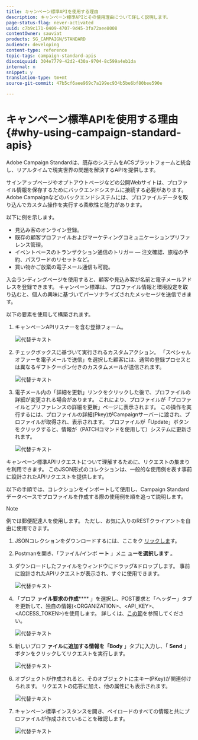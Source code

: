 ```yaml
---
title: キャンペーン標準APIを使用する理由
description: キャンペーン標準APIとその使用理由について詳しく説明します。
page-status-flag: never-activated
uuid: c7b9c171-0409-4707-9d45-3fa72aee8008
contentOwner: sauviat
products: SG_CAMPAIGN/STANDARD
audience: developing
content-type: reference
topic-tags: campaign-standard-apis
discoiquuid: 304e7779-42d2-430a-9704-8c599a4eb1da
internal: n
snippet: y
translation-type: tm+mt
source-git-commit: 47b5cf6aee969c7a199ec934b5be6bf80bee590e

---
```



# キャンペーン標準APIを使用する理由 {#why-using-campaign-standard-apis}

Adobe Campaign Standardは、既存のシステムをACSプラットフォームと統合し、リアルタイムで現実世界の問題を解決するAPIを提供します。

サインアップページやオプトアウトページなどの公開Webサイトは、プロファイル情報を保存するためにバックエンドシステムに接続する必要があります。 Adobe Campaignなどのバックエンドシステムには、プロファイルデータを取り込んでカスタム操作を実行する柔軟性と能力があります。

以下に例を示します。

* 見込み客のオンライン登録。
* 既存の顧客プロファイルおよびマーケティングコミュニケーションプリファレンス管理。
* イベントベースのトランザクション通信のトリガー — 注文確認、旅程の予約、パスワードのリセットなど。
* 買い物かご放棄の電子メール通信も可能。

入会ランディングページを使用すると、顧客や見込み客が名前と電子メールアドレスを登録できます。 キャンペーン標準は、プロファイル情報と環境設定を取り込むと、個人の興味に基づいてパーソナライズされたメッセージを送信できます。

以下の要素を使用して構築されます。

1. キャンペーンAPIリスナーを含む登録フォーム。

   ![代替テキスト](assets/apis_uc1.png)

1. チェックボックスに基づいて実行されるカスタムアクション。 「スペシャルオファーを電子メールで送信」を選択した顧客には、通常の登録プロセスとは異なるギフトクーポン付きのカスタムメールが送信されます。

   ![代替テキスト](assets/apis_uc2.png)

1. 電子メール内の「詳細を更新」リンクをクリックした後で、プロファイルの詳細が変更される場合があります。 これにより、プロファイルが「プロファイルとプリファレンスの詳細を更新」ページに表示されます。 この操作を実行するには、プロファイルの詳細(Pkey)がCampaignサーバーに渡され、プロファイルが取得され、表示されます。 プロファイルが「Update」ボタンをクリックすると、情報が（PATCHコマンドを使用して）システムに更新されます。

   ![代替テキスト](assets/apis_uc3.png)

キャンペーン標準APIリクエストについて理解するために、リクエストの集まりを利用できます。 このJSON形式のコレクションは、一般的な使用例を表す事前に設計されたAPIリクエストを提供します。

以下の手順では、コレクションをインポートして使用し、Campaign Standardデータベースでプロファイルを作成する際の使用例を順を追って説明します。

>[!NOTE]
>
>例では郵便配達人を使用します。 ただし、お気に入りのRESTクライアントを自由に使用できます。

1. JSONコレクションをダウンロードするには、ここをク [リックしま](https://helpx.adobe.com/content/dam/help/en/campaign/kb/working-with-acs-api/_jcr_content/main-pars/download_section/download-1/KB_postman_collection.json.zip)す。

1. Postmanを開き、「ファイル/インポ **ート** 」メニ **ューを選択します** 。

1. ダウンロードしたファイルをウィンドウにドラッグ&amp;ドロップします。 事前に設計されたAPIリクエストが表示され、すぐに使用できます。

   ![代替テキスト](assets/postman_collection.png)

1. 「プロフ **ァイル要求の作成****** 」を選択し、POST要求と「ヘッダー」タブを更新して、独自の情報(&lt;ORGANIZATION&gt;、&lt;API_KEY&gt;、&lt;ACCESS_TOKEN&gt;)を使用します。 詳しくは、[この節](../../api/using/setting-up-api-access.md)を参照してください。

   ![代替テキスト](assets/postman_uc1.png)

1. 新しいプロフ **ァイルに追加する情報を「Body** 」タブに入力し、「 **Send** 」ボタンをクリックしてリクエストを実行します。

   ![代替テキスト](assets/postman_uc2.png)

1. オブジェクトが作成されると、そのオブジェクトに主キー(PKey)が関連付けられます。 リクエストの応答に加え、他の属性にも表示されます。

   ![代替テキスト](assets/postman_uc3.png)

1. キャンペーン標準インスタンスを開き、ペイロードのすべての情報と共にプロファイルが作成されていることを確認します。

   ![代替テキスト](assets/postman_uc4.png)
